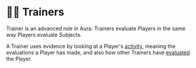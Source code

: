 # 👨‍🏫 Trainers

Trainer is an advanced role in Aura. Trainers evaluate Players in the same way Players evaluate Subjects.

A Trainer uses evidence by looking at a Player's [activity](../evidence/activity.md), meaning the evaluations a Player has made, and also how other Trainers have [evaluated](../evidence/evaluations.md) the Player.
